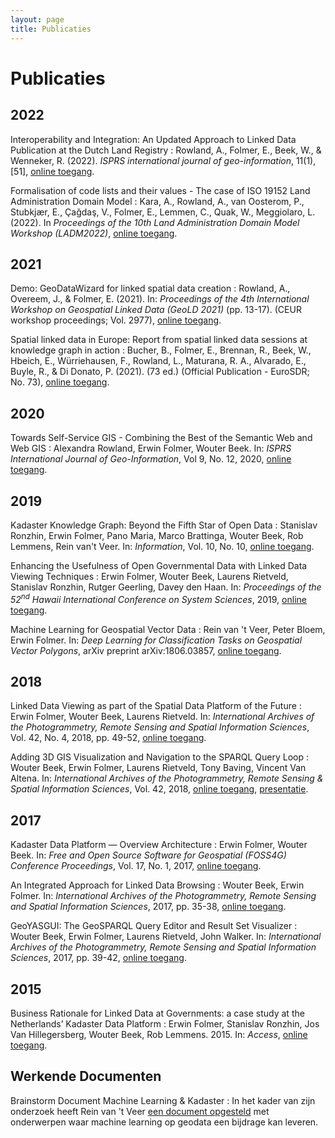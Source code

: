 ```yaml
---
layout: page
title: Publicaties
---
```


# Publicaties

## 2022
Interoperability and Integration: An Updated Approach to Linked Data Publication at the Dutch Land Registry
: Rowland, A., Folmer, E., Beek, W., & Wenneker, R. (2022).  _ISPRS international journal of geo-information_, 11(1), [51], [online toegang](https://doi.org/10.3390/ijgi11010051). 

Formalisation of code lists and their values - The case of ISO 19152 Land Administration Domain Model
: Kara, A., Rowland, A., van Oosterom, P., Stubkjær, E., Çağdaş, V., Folmer, E., Lemmen, C., Quak, W., Meggiolaro, L. (2022). In _Proceedings of the 10th Land Administration Domain Model Workshop (LADM2022)_, [online toegang](https://repository.tudelft.nl/islandora/object/uuid:7fcb74e1-59ea-4dfd-a46b-f74344567109?collection=research).

## 2021
Demo: GeoDataWizard for linked spatial data creation
: Rowland, A., Overeem, J., & Folmer, E. (2021).  In: _Proceedings of the 4th International Workshop on Geospatial Linked Data (GeoLD 2021)_ (pp. 13-17). (CEUR workshop proceedings; Vol. 2977), [online toegang](https://research.utwente.nl/files/278072629/paper2.pdf).

Spatial linked data in Europe: Report from spatial linked data sessions at knowledge graph in action
: Bucher, B., Folmer, E., Brennan, R., Beek, W., Hbeich, E., Würriehausen, F., Rowland, L., Maturana, R. A., Alvarado, E., Buyle, R., & Di Donato, P. (2021).  (73 ed.) (Official Publication - EuroSDR; No. 73), [online toegang](https://research.utwente.nl/files/266967881/eurosdr_publication_ndeg_73.pdf).

## 2020
Towards Self-Service GIS - Combining the Best of the Semantic Web and Web GIS
: Alexandra Rowland, Erwin Folmer, Wouter Beek. In: _ISPRS International Journal of Geo-Information_, Vol 9, No. 12, 2020, [online toegang](https://www.mdpi.com/2220-9964/9/12/753).  

## 2019
Kadaster Knowledge Graph: Beyond the Fifth Star of Open Data
: Stanislav Ronzhin, Erwin Folmer, Pano Maria, Marco Brattinga, Wouter Beek, Rob Lemmens, Rein van't Veer.  In: _Information_, Vol. 10, No. 10, [online toegang](https://www.mdpi.com/2078-2489/10/10/310).

Enhancing the Usefulness of Open Governmental Data with Linked Data Viewing Techniques
: Erwin Folmer, Wouter Beek, Laurens Rietveld, Stanislav Ronzhin, Rutger Geerling, Davey den Haan.  In: _Proceedings of the 52<sup>nd</sup> Hawaii International Conference on System Sciences_, 2019, [online toegang](https://scholarspace.manoa.hawaii.edu/handle/10125/59728).

Machine Learning for Geospatial Vector Data
: Rein van 't Veer, Peter Bloem, Erwin Folmer.  In: _Deep Learning for Classification Tasks on Geospatial Vector Polygons_, arXiv preprint arXiv:1806.03857, [online toegang](https://arxiv.org/abs/1806.03857).

## 2018
Linked Data Viewing as part of the Spatial Data Platform of the Future
: Erwin Folmer, Wouter Beek, Laurens Rietveld.  In: _International Archives of the Photogrammetry, Remote Sensing and Spatial Information Sciences_, Vol. 42, No. 4, 2018, pp. 49-52, [online toegang](https://ris.utwente.nl/ws/portalfiles/portal/76803233/isprs_archives_XLII_4_W8_49_2018.pdf).

Adding 3D GIS Visualization and Navigation to the SPARQL Query Loop
: Wouter Beek, Erwin Folmer, Laurens Rietveld, Tony Baving, Vincent Van Altena.  In: _International Archives of the Photogrammetry, Remote Sensing & Spatial Information Sciences_, Vol. 42, 2018, [online toegang](https://research.utwente.nl/files/76803170/isprs_archives_XLII_4_W8_11_2018.pdf), [presentatie](./Adding-3D-Visualization-to-the-SPARQL-Query-Loop.html).

## 2017
Kadaster Data Platform ― Overview Architecture
: Erwin Folmer, Wouter Beek.  In: _Free and Open Source Software for Geospatial (FOSS4G) Conference Proceedings_, Vol. 17, No. 1, 2017, [online toegang](https://scholarworks.umass.edu/foss4g/vol17/iss1/23).

An Integrated Approach for Linked Data Browsing
: Wouter Beek, Erwin Folmer.  In: _International Archives of the Photogrammetry, Remote Sensing and Spatial Information Sciences_, 2017, pp. 35-38, [online toegang](https://doi.org/10.5194/isprs-archives-XLII-4-W2-35-2017).

GeoYASGUI: The GeoSPARQL Query Editor and Result Set Visualizer
: Wouter Beek, Erwin Folmer, Laurens Rietveld, John Walker.  In: _International Archives of the Photogrammetry, Remote Sensing and Spatial Information Sciences_, 2017, pp. 39-42, [online toegang](https://doi.org/10.5194/isprs-archives-XLII-4-W2-39-2017).

## 2015
Business Rationale for Linked Data at Governments: a case study at the Netherlands’ Kadaster Data Platform
: Erwin Folmer, Stanislav Ronzhin, Jos Van Hillegersberg, Wouter Beek, Rob Lemmens. 2015. In: _Access_,  [online toegang](https://ieeexplore.ieee.org/abstract/document/9051837).

## Werkende Documenten
Brainstorm Document Machine Learning & Kadaster
: In het kader van zijn onderzoek heeft Rein van 't Veer [een document opgesteld](https://docs.google.com/document/d/1Xrkex00xoTTP7IgxIbvnFFUruDSV0_IaTDAPxtwazdE/edit?usp=sharing) met onderwerpen waar machine learning op geodata een bijdrage kan leveren.












